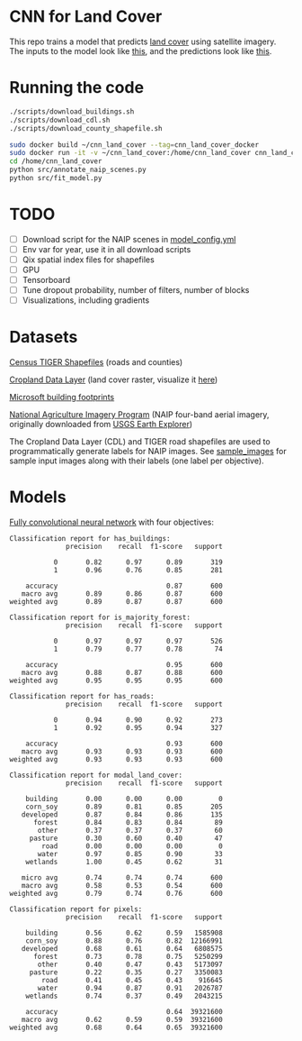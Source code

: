 # CNN for Land Cover

This repo trains a model that predicts [land cover](https://en.wikipedia.org/wiki/Land_cover)
using satellite imagery. The inputs to the model look like [this](screenshots/test_set_prediction_screenshot_naip.png),
and the predictions look like [this](screenshots/test_set_prediction_screenshot_opaque.png).

# Running the code

```bash
./scripts/download_buildings.sh
./scripts/download_cdl.sh
./scripts/download_county_shapefile.sh
```

```bash
sudo docker build ~/cnn_land_cover --tag=cnn_land_cover_docker
sudo docker run -it -v ~/cnn_land_cover:/home/cnn_land_cover cnn_land_cover_docker bash
cd /home/cnn_land_cover
python src/annotate_naip_scenes.py
python src/fit_model.py
```

# TODO

* [ ] Download script for the NAIP scenes in [model_config.yml](config/model_config.yml)
* [ ] Env var for year, use it in all download scripts
* [ ] Qix spatial index files for shapefiles
* [ ] GPU
* [ ] Tensorboard
* [ ] Tune dropout probability, number of filters, number of blocks
* [ ] Visualizations, including gradients

# Datasets

[Census TIGER Shapefiles](https://www.census.gov/geo/maps-data/data/tiger-line.html) (roads and counties)

[Cropland Data Layer](https://www.nass.usda.gov/Research_and_Science/Cropland/Release/)
(land cover raster, visualize it [here](https://nassgeodata.gmu.edu/CropScape/))

[Microsoft building footprints](https://github.com/microsoft/USBuildingFootprints)

[National Agriculture Imagery Program](https://www.fsa.usda.gov/programs-and-services/aerial-photography/imagery-programs/naip-imagery/)
(NAIP four-band aerial imagery, originally downloaded from [USGS Earth Explorer](https://earthexplorer.usgs.gov/?))

The Cropland Data Layer (CDL) and TIGER road shapefiles are used to programmatically generate
labels for NAIP images. See [sample_images](sample_images) for sample input images along
with their labels (one label per objective).

# Models

[Fully convolutional neural network](src/cnn.py) with four objectives:

```
Classification report for has_buildings:
              precision    recall  f1-score   support

           0       0.82      0.97      0.89       319
           1       0.96      0.76      0.85       281

    accuracy                           0.87       600
   macro avg       0.89      0.86      0.87       600
weighted avg       0.89      0.87      0.87       600

Classification report for is_majority_forest:
              precision    recall  f1-score   support

           0       0.97      0.97      0.97       526
           1       0.79      0.77      0.78        74

    accuracy                           0.95       600
   macro avg       0.88      0.87      0.88       600
weighted avg       0.95      0.95      0.95       600

Classification report for has_roads:
              precision    recall  f1-score   support

           0       0.94      0.90      0.92       273
           1       0.92      0.95      0.94       327

    accuracy                           0.93       600
   macro avg       0.93      0.93      0.93       600
weighted avg       0.93      0.93      0.93       600

Classification report for modal_land_cover:
              precision    recall  f1-score   support

    building       0.00      0.00      0.00         0
    corn_soy       0.89      0.81      0.85       205
   developed       0.87      0.84      0.86       135
      forest       0.84      0.83      0.84        89
       other       0.37      0.37      0.37        60
     pasture       0.30      0.60      0.40        47
        road       0.00      0.00      0.00         0
       water       0.97      0.85      0.90        33
    wetlands       1.00      0.45      0.62        31

   micro avg       0.74      0.74      0.74       600
   macro avg       0.58      0.53      0.54       600
weighted avg       0.79      0.74      0.76       600

Classification report for pixels:
              precision    recall  f1-score   support

    building       0.56      0.62      0.59   1585908
    corn_soy       0.88      0.76      0.82  12166991
   developed       0.68      0.61      0.64   6808575
      forest       0.73      0.78      0.75   5250299
       other       0.40      0.47      0.43   5173097
     pasture       0.22      0.35      0.27   3350083
        road       0.41      0.45      0.43    916645
       water       0.94      0.87      0.91   2026787
    wetlands       0.74      0.37      0.49   2043215

    accuracy                           0.64  39321600
   macro avg       0.62      0.59      0.59  39321600
weighted avg       0.68      0.64      0.65  39321600
```